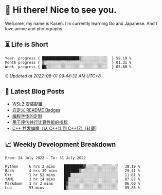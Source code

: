 <h1>👋 Hi there! Nice to see you.</h1>

Welcome, my name is Kasen. I’m currently learning Go and Japanese. And I love anime and photography.


## ⏳ Life is Short

<!-- Start of Time Progress Bar -->
``` text
Year  progress { █████████████████▒░░░░░░░░░░░░  } 58.19 %
Month progress { ▒░░░░░░░░░░░░░░░░░░░░░░░░░░░░░  } 01.31 %
Week  progress { █▓░░░░░░░░░░░░░░░░░░░░░░░░░░░░  } 05.80 %
```

⏰ *Updated at 2022-08-01 09:44:32 AM UTC+8*

<!-- End of Time Progress Bar -->

## 📝 Latest Blog Posts

<!-- BLOG-POST-LIST:START -->
- [WSL2 安装配置](https://blog.imkasen.com/wsl2-config.html)
- [自定义 README Badges](https://blog.imkasen.com/custom-readme-badges.html)
- [编程字体的定制](https://blog.imkasen.com/coding-fonts-configuration.html)
- [用于评估并行计算性能的指标](https://blog.imkasen.com/parallel-performance-metrics.html)
- [C++ 并发编程（从 C++11 到 C++17）[转载]](https://blog.imkasen.com/cpp-concurrency.html)
<!-- BLOG-POST-LIST:END -->

## 📈 Weekly Development Breakdown

<!--START_SECTION:waka-->

```text
From: 24 July 2022 - To: 31 July 2022

Python     6 hrs 2 mins    █████████▓░░░░░░░░░░░░░░░   38.19 %
Bash       4 hrs 39 mins   ███████▒░░░░░░░░░░░░░░░░░   29.41 %
C++        1 hr 52 mins    ███░░░░░░░░░░░░░░░░░░░░░░   11.81 %
YAML       1 hr 14 mins    ██░░░░░░░░░░░░░░░░░░░░░░░   07.82 %
Markdown   1 hr 2 mins     █▓░░░░░░░░░░░░░░░░░░░░░░░   06.60 %
Lua        55 mins         █▒░░░░░░░░░░░░░░░░░░░░░░░   05.86 %
```

<!--END_SECTION:waka-->

